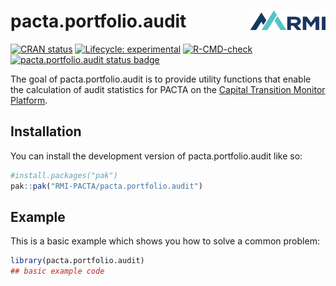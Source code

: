 
<!-- README.md is generated from README.Rmd. Please edit that file -->

# pacta.portfolio.audit <img src="man/figures/logo.png" align="right" width="120" />

<!-- badges: start -->

[![CRAN
status](https://www.r-pkg.org/badges/version/pacta.portfolio.audit)](https://CRAN.R-project.org/package=pacta.portfolio.audit)
[![Lifecycle:
experimental](https://img.shields.io/badge/lifecycle-experimental-orange.svg)](https://lifecycle.r-lib.org/articles/stages.html#experimental)
[![R-CMD-check](https://github.com/RMI-PACTA/pacta.portfolio.audit/actions/workflows/R-CMD-check.yaml/badge.svg)](https://github.com/RMI-PACTA/pacta.portfolio.audit/actions/workflows/R-CMD-check.yaml)
[![pacta.portfolio.audit status
badge](https://rmi-pacta.r-universe.dev/badges/pacta.portfolio.audit)](https://rmi-pacta.r-universe.dev/ui#package:pacta.portfolio.audit)
<!-- badges: end -->

The goal of pacta.portfolio.audit is to provide utility functions that
enable the calculation of audit statistics for PACTA on the [Capital
Transition Monitor Platform](https://platform.transitionmonitor.com/).

## Installation

You can install the development version of pacta.portfolio.audit like
so:

``` r
#install.packages("pak")
pak::pak("RMI-PACTA/pacta.portfolio.audit")
```

## Example

This is a basic example which shows you how to solve a common problem:

``` r
library(pacta.portfolio.audit)
## basic example code
```
